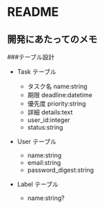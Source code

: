 # README

## 開発にあたってのメモ
###テーブル設計

- Task テーブル
  - タスク名 name:string
  - 期限 deadline:datetime
  - 優先度 priority:string
  - 詳細 details:text
  - user_id:integer
  - status:string

- User テーブル
  - name:string
  - email:string
  - password_digest:string

- Label テーブル
  - name:string?
